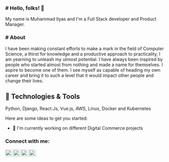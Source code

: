 ### # Hello, folks! 👋
My name is Muhammad Ilyas and I'm a Full Stack developer and Product Manager.

### # About
I have been making constant efforts to make a mark in the field of Computer Science, a thirst for knowledge and a productive approach to practicality, I am yearning to unleash my utmost potential. I have always been inspired by people who started almost from nothing and made a name for themselves. I aspire to become one of them. I see myself as capable of heading my own career and bring it to such a level that it would impact other people and change their lives. 


## 🔧 Technologies & Tools
Python, Django, React.Js, Vue.js, AWS, Linux, Docker and Kubernetes

Here are some ideas to get you started:

- 🔭 I'm currently working on different Digital Commerce projects



[twitter]: https://twitter.com/milyasyousuf
[instagram]: https://instagram.com/milyasyousuf
[linkedin]: https://www.linkedin.com/in/milyasyousuf/
[facebook]: https://www.facebook.com/milyasyousuf

### Connect with me:

[<img align="left" alt="milyasyousuf | Twitter" width="22px" src="https://cdn.jsdelivr.net/npm/simple-icons@v3/icons/twitter.svg" />][twitter]
[<img align="left" alt="milyasyousuf | Twitter" width="22px" src="https://cdn.jsdelivr.net/npm/simple-icons@v3/icons/facebook.svg" />][facebook]
[<img align="left" alt="milyasyousuf | LinkedIn" width="22px" src="https://cdn.jsdelivr.net/npm/simple-icons@v3/icons/linkedin.svg" />][linkedin]
[<img align="left" alt="milyasyousuf | Instagram" width="22px" src="https://cdn.jsdelivr.net/npm/simple-icons@v3/icons/instagram.svg" />][instagram]
